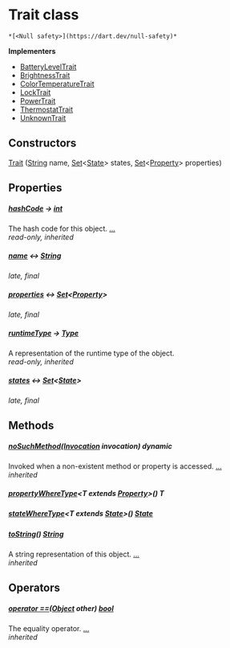 


# Trait class






    *[<Null safety>](https://dart.dev/null-safety)*








**Implementers**

- [BatteryLevelTrait](../yonomi-sdk/BatteryLevelTrait-class.md)
- [BrightnessTrait](../yonomi-sdk/BrightnessTrait-class.md)
- [ColorTemperatureTrait](../yonomi-sdk/ColorTemperatureTrait-class.md)
- [LockTrait](../yonomi-sdk/LockTrait-class.md)
- [PowerTrait](../yonomi-sdk/PowerTrait-class.md)
- [ThermostatTrait](../yonomi-sdk/ThermostatTrait-class.md)
- [UnknownTrait](../yonomi-sdk/UnknownTrait-class.md)



## Constructors

[Trait](../yonomi-sdk/Trait/Trait.md) ([String](https://api.flutter.dev/flutter/dart-core/String-class.html) name, [Set](https://api.flutter.dev/flutter/dart-core/Set-class.html)&lt;[State](../yonomi-sdk/State-class.md)> states, [Set](https://api.flutter.dev/flutter/dart-core/Set-class.html)&lt;[Property](../yonomi-sdk/Property-class.md)> properties)

    


## Properties

##### [hashCode](https://api.flutter.dev/flutter/dart-core/Object/hashCode.html) &#8594; [int](https://api.flutter.dev/flutter/dart-core/int-class.html)



The hash code for this object. [...](https://api.flutter.dev/flutter/dart-core/Object/hashCode.html)  
_read-only, inherited_



##### [name](../yonomi-sdk/Trait/name.md) &#8596; [String](https://api.flutter.dev/flutter/dart-core/String-class.html)



   
_late, final_



##### [properties](../yonomi-sdk/Trait/properties.md) &#8596; [Set](https://api.flutter.dev/flutter/dart-core/Set-class.html)&lt;[Property](../yonomi-sdk/Property-class.md)>



   
_late, final_



##### [runtimeType](https://api.flutter.dev/flutter/dart-core/Object/runtimeType.html) &#8594; [Type](https://api.flutter.dev/flutter/dart-core/Type-class.html)



A representation of the runtime type of the object.   
_read-only, inherited_



##### [states](../yonomi-sdk/Trait/states.md) &#8596; [Set](https://api.flutter.dev/flutter/dart-core/Set-class.html)&lt;[State](../yonomi-sdk/State-class.md)>



   
_late, final_




## Methods

##### [noSuchMethod](https://api.flutter.dev/flutter/dart-core/Object/noSuchMethod.html)([Invocation](https://api.flutter.dev/flutter/dart-core/Invocation-class.html) invocation) dynamic



Invoked when a non-existent method or property is accessed. [...](https://api.flutter.dev/flutter/dart-core/Object/noSuchMethod.html)  
_inherited_



##### [propertyWhereType](../yonomi-sdk/Trait/propertyWhereType.md)&lt;T extends [Property](../yonomi-sdk/Property-class.md)>() T



   




##### [stateWhereType](../yonomi-sdk/Trait/stateWhereType.md)&lt;T extends [State](../yonomi-sdk/State-class.md)>() [State](../yonomi-sdk/State-class.md)



   




##### [toString](https://api.flutter.dev/flutter/dart-core/Object/toString.html)() [String](https://api.flutter.dev/flutter/dart-core/String-class.html)



A string representation of this object. [...](https://api.flutter.dev/flutter/dart-core/Object/toString.html)  
_inherited_




## Operators

##### [operator ==](https://api.flutter.dev/flutter/dart-core/Object/operator_equals.html)([Object](https://api.flutter.dev/flutter/dart-core/Object-class.html) other) [bool](https://api.flutter.dev/flutter/dart-core/bool-class.html)



The equality operator. [...](https://api.flutter.dev/flutter/dart-core/Object/operator_equals.html)  
_inherited_











